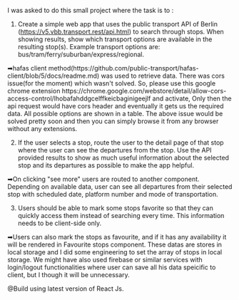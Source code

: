 I was asked to do this small project where the task is to :

1. Create a simple web app that uses the public transport API of Berlin
(https://v5.vbb.transport.rest/api.html) to search through stops. When showing results, show
which transport options are available in the resulting stop(s). Example transport options are:
bus/tram/ferry/suburban/express/regional.
  
  <p>➡hafas client method(https://github.com/public-transport/hafas-client/blob/5/docs/readme.md) was used to retrieve data. There
  was cors issue(for the moment) which wasn't solved. So, please use this google chrome extension https://chrome.google.com/webstore/detail/allow-cors-access-control/lhobafahddgcelffkeicbaginigeejlf and activate, Only then the api request would have cors header and eventually
  it gets us the required data. All possible options are shown in a table. The above issue would be solved pretty soon and then you can simply browse it from any browser without any extensions. </p>

2. If the user selects a stop, route the user to the detail page of that stop where the user can see
the departures from the stop. Use the API provided results to show as much useful information
about the selected stop and its departures as possible to make the app helpful.

  <p>➡On clicking "see more" users are routed to another component. Depending on available data, user can see all departures
  from their selected stop with scheduled date, platform number and mode of transportation. </p>

3. Users should be able to mark some stops favorite so that they can quickly access them instead
of searching every time. This information needs to be client-side only.

  <p>➡Users can also mark the stops as favourite, and if it has any availability it will be rendered in Favourite stops
    component. These datas are stores in local storage and I did some engineering to set the array of stops in local storage.
    We might have also used firebase or similar services with login/logout functionalities where user can save all his data
  speicific to client, but I though it will be unnecessary. </p>


@Build using latest version of React Js.
